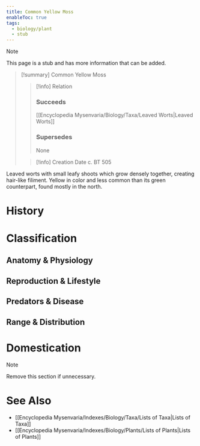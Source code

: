 ```yaml
---
title: Common Yellow Moss
enableToc: true
tags:
  - biology/plant
  - stub
---
```


> [!note]
> This page is a stub and has more information that can be added.

> [!summary] Common Yellow Moss
> > [!info] Relation
> > ### Succeeds
> > [[Encyclopedia Mysenvaria/Biology/Taxa/Leaved Worts|Leaved Worts]]
> > ### Supersedes
> > None
>
> > [!info] Creation Date
> > c. BT 505

Leaved worts with small leafy shoots which grow densely together, creating hair-like filiment. Yellow in color and less common than its green counterpart, found mostly in the north.
# History

# Classification
## Anatomy & Physiology

## Reproduction & Lifestyle

## Predators & Disease

## Range & Distribution

# Domestication

> [!note]
> Remove this section if unnecessary.
# See Also
- [[Encyclopedia Mysenvaria/Indexes/Biology/Taxa/Lists of Taxa|Lists of Taxa]]
- [[Encyclopedia Mysenvaria/Indexes/Biology/Plants/Lists of Plants|Lists of Plants]]